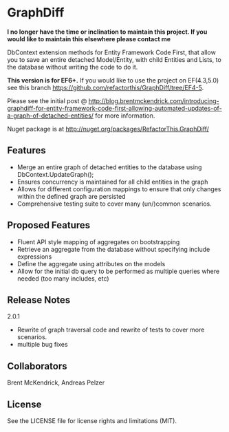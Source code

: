 GraphDiff
=========

**I no longer have the time or inclination to maintain this project. If you would like to maintain this elsewhere please contact me**

DbContext extension methods for Entity Framework Code First, that allow you to save an entire detached Model/Entity, with child Entities and Lists, to the database without writing the code to do it.

**This version is for EF6+.** If you would like to use the project on EF(4.3,5.0) see this branch https://github.com/refactorthis/GraphDiff/tree/EF4-5.

Please see the initial post @ http://blog.brentmckendrick.com/introducing-graphdiff-for-entity-framework-code-first-allowing-automated-updates-of-a-graph-of-detached-entities/ for more information.

Nuget package is at http://nuget.org/packages/RefactorThis.GraphDiff/

## Features

 - Merge an entire graph of detached entities to the database using DbContext.UpdateGraph<T>();
 - Ensures concurrency is maintained for all child entities in the graph
 - Allows for different configuration mappings to ensure that only changes within the defined graph are persisted
 - Comprehensive testing suite to cover many (un/)common scenarios.
 
## Proposed Features

 - Fluent API style mapping of aggregates on bootstrapping
 - Retrieve an aggregate from the database without specifying include expressions
 - Define the aggregate using attributes on the models
 - Allow for the initial db query to be performed as multiple queries where needed (too many includes, etc)

## Release Notes

2.0.1
 - Rewrite of graph traversal code and rewrite of tests to cover more scenarios.
 - multiple bug fixes

## Collaborators

Brent McKendrick, Andreas Pelzer

## License

See the LICENSE file for license rights and limitations (MIT).
